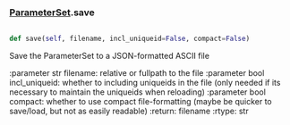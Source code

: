### [ParameterSet](ParameterSet.md).save

```py

def save(self, filename, incl_uniqueid=False, compact=False)

```



Save the ParameterSet to a JSON-formatted ASCII file

:parameter str filename: relative or fullpath to the file
:parameter bool incl_uniqueid: whether to including uniqueids in the
    file (only needed if its necessary to maintain the uniqueids when
    reloading)
:parameter bool compact: whether to use compact file-formatting (maybe
    be quicker to save/load, but not as easily readable)
:return: filename
:rtype: str

